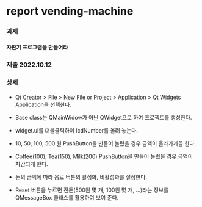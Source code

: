 # report vending-machine
### 과제
#### 자판기 프로그램을 만들어라
### 제출 2022.10.12
### 상세
#### 
* Qt Creator > File > New File or Project > Application > Qt Widgets Application을 선택한다.


+ Base class는 QMainWidow가 아닌 QWidget으로 하여 프로젝트를 생성한다.


+ widget.ui를 더블클릭하여 lcdNumber를 올려 놓는다.


+ 10, 50, 100, 500 원 PushButton을 만들어 눌렀을 경우 금액이 올라가게끔 한다.


+ Coffee(100), Tea(150), Milk(200) PushButton을 만들어 눌렀을 경우 금액이 차감되게 한다.


+ 돈의 금액에 따라 음료 버튼의 활성화, 비활성화를 설정한다.



+ Reset 버튼을 누르면 잔돈(500원 몇 개, 100원 몇 개, ...)라는 정보를 QMessageBox 클래스를 활용하여 보여 준다.
